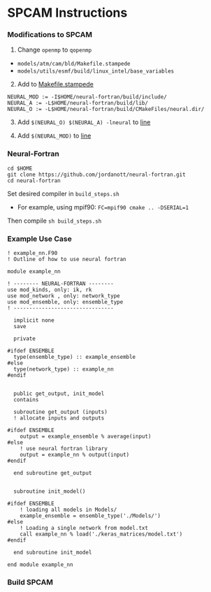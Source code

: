 # SPCAM Instructions

### Modifications to SPCAM

1. Change `openmp` to `qopenmp`
  * `models/atm/cam/bld/Makefile.stampede`
  * `models/utils/esmf/build/linux_intel/base_variables`

2. Add to [Makefile.stampede](https://gitlab.com/mspritch/spcam3.0-neural-net/blob/nn_fbp_engy_ess/models/atm/cam/bld/Makefile.stampede)
```
NEURAL_MOD := -I$HOME/neural-fortran/build/include/
NEURAL_A := -L$HOME/neural-fortran/build/lib/
NEURAL_O := -L$HOME/neural-fortran/build/CMakeFiles/neural.dir/
```

3. Add `$(NEURAL_O) $(NEURAL_A) -lneural` to [line](https://gitlab.com/mspritch/spcam3.0-neural-net/blob/nn_fbp_engy_ess/models/atm/cam/bld/Makefile.stampede#L167)

4. Add `$(NEURAL_MOD)` to [line](https://gitlab.com/mspritch/spcam3.0-neural-net/blob/nn_fbp_engy_ess/models/atm/cam/bld/Makefile.stampede#L330)


### Neural-Fortran
```
cd $HOME
git clone https://github.com/jordanott/neural-fortran.git
cd neural-fortran
```

Set desired compiler in `build_steps.sh`
  * For example, using mpif90: `FC=mpif90 cmake .. -DSERIAL=1`

Then compile 
`sh build_steps.sh`


### Example Use Case

```
! example_nn.F90
! Outline of how to use neural fortran

module example_nn

! -------- NEURAL-FORTRAN --------
use mod_kinds, only: ik, rk
use mod_network , only: network_type
use mod_ensemble, only: ensemble_type
! --------------------------------

  implicit none
  save 

  private  

#ifdef ENSEMBLE
  type(ensemble_type) :: example_ensemble
#else
  type(network_type) :: example_nn
#endif


  public get_output, init_model
  contains

  subroutine get_output (inputs)
  ! allocate inputs and outputs 
  
#ifdef ENSEMBLE
    output = example_ensemble % average(input)
#else
    ! use neural fortran library
    output = example_nn % output(input)
#endif

  end subroutine get_output


  subroutine init_model()    

#ifdef ENSEMBLE
    ! loading all models in Models/
    example_ensemble = ensemble_type('./Models/')
#else
    ! Loading a single network from model.txt
    call example_nn % load('./keras_matrices/model.txt')
#endif

  end subroutine init_model

end module example_nn
```

### Build SPCAM

